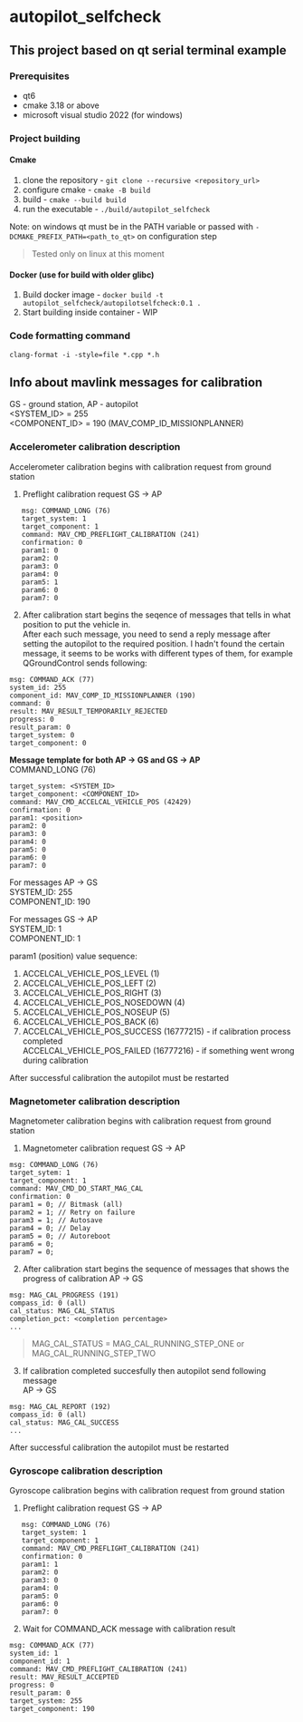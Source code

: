 # autopilot_selfcheck

## This project based on qt serial terminal example

### Prerequisites

* qt6
* cmake 3.18 or above
* microsoft visual studio 2022 (for windows)

### Project building

#### Cmake
1. clone the repository - `git clone --recursive <repository_url>`
2. configure cmake - `cmake -B build`
3. build - `cmake --build build`
4. run the executable - `./build/autopilot_selfcheck`

Note: on windows qt must be in the PATH variable or passed with `-DCMAKE_PREFIX_PATH=<path_to_qt>` on configuration step

> Tested only on linux at this moment

#### Docker (use for build with older glibc)
1. Build docker image - `docker build -t autopilot_selfcheck/autopilotselfcheck:0.1 .`
2. Start building inside container - WIP

### Code formatting command
`clang-format -i -style=file *.cpp *.h`


## Info about mavlink messages for calibration

GS - ground station, AP - autopilot  
<SYSTEM_ID> = 255  
<COMPONENT_ID> = 190 (MAV_COMP_ID_MISSIONPLANNER)  

### Accelerometer calibration description
Accelerometer calibration begins with calibration request from ground station
1. Preflight calibration request GS -> AP
```
   msg: COMMAND_LONG (76)  
   target_system: 1
   target_component: 1	
   command: MAV_CMD_PREFLIGHT_CALIBRATION (241)
   confirmation: 0
   param1: 0
   param2: 0
   param3: 0
   param4: 0
   param5: 1 
   param6: 0
   param7: 0
```

2. After calibration start begins the seqence of messages that tells in what position to 
put the vehicle in.  
After each such message, you need to send a reply message after 
setting the autopilot to the required position. I hadn't found the certain message, it 
seems to be works with different types of them, for example QGroundControl sends 
following:  
```
msg: COMMAND_ACK (77)  
system_id: 255  
component_id: MAV_COMP_ID_MISSIONPLANNER (190)
command: 0
result: MAV_RESULT_TEMPORARILY_REJECTED
progress: 0
result_param: 0
target_system: 0
target_component: 0
```

**Message template for both AP -> GS and GS -> AP**  
COMMAND_LONG (76)  
```
target_system: <SYSTEM_ID>
target_component: <COMPONENT_ID>
command: MAV_CMD_ACCELCAL_VEHICLE_POS (42429)
confirmation: 0
param1: <position>
param2: 0
param3: 0
param4: 0
param5: 0 
param6: 0
param7: 0
```

For messages AP -> GS  
SYSTEM_ID: 255  
COMPONENT_ID: 190  

For messages GS -> AP  
SYSTEM_ID: 1  
COMPONENT_ID: 1

param1 (position) value sequence:
1. ACCELCAL_VEHICLE_POS_LEVEL (1)
2. ACCELCAL_VEHICLE_POS_LEFT (2)
3. ACCELCAL_VEHICLE_POS_RIGHT (3)
4. ACCELCAL_VEHICLE_POS_NOSEDOWN (4)
5. ACCELCAL_VEHICLE_POS_NOSEUP (5)
6. ACCELCAL_VEHICLE_POS_BACK (6)
7. ACCELCAL_VEHICLE_POS_SUCCESS (16777215) - if calibration process completed  
   ACCELCAL_VEHICLE_POS_FAILED (16777216) - if something went wrong during calibration  

After successful calibration the autopilot must be restarted

### Magnetometer calibration description
Magnetometer calibration begins with calibration request from ground station
1. Magnetometer calibration request GS -> AP
```
msg: COMMAND_LONG (76)
target_sytem: 1
target_component: 1
command: MAV_CMD_DO_START_MAG_CAL
confirmation: 0
param1 = 0; // Bitmask (all)
param2 = 1; // Retry on failure
param3 = 1; // Autosave
param4 = 0; // Delay
param5 = 0; // Autoreboot
param6 = 0;
param7 = 0;
```

2. After calibration start begins the sequence of messages that shows 
the progress of calibration
AP -> GS
```
msg: MAG_CAL_PROGRESS (191)
compass_id: 0 (all)
cal_status: MAG_CAL_STATUS
completion_pct: <completion percentage>
...
```

> MAG_CAL_STATUS = MAG_CAL_RUNNING_STEP_ONE or MAG_CAL_RUNNING_STEP_TWO

3. If calibration completed succesfully then autopilot send following message  
AP -> GS
```
msg: MAG_CAL_REPORT (192)
compass_id: 0 (all)
cal_status: MAG_CAL_SUCCESS
...
```

After successful calibration the autopilot must be restarted

### Gyroscope calibration description
Gyroscope calibration begins with calibration request from ground station
1. Preflight calibration request GS -> AP
```
   msg: COMMAND_LONG (76)  
   target_system: 1
   target_component: 1	
   command: MAV_CMD_PREFLIGHT_CALIBRATION (241)
   confirmation: 0
   param1: 1
   param2: 0
   param3: 0
   param4: 0
   param5: 0
   param6: 0
   param7: 0
```
2. Wait for COMMAND_ACK message with calibration result
```
msg: COMMAND_ACK (77)
system_id: 1 
component_id: 1
command: MAV_CMD_PREFLIGHT_CALIBRATION (241)
result: MAV_RESULT_ACCEPTED
progress: 0
result_param: 0
target_system: 255
target_component: 190
```